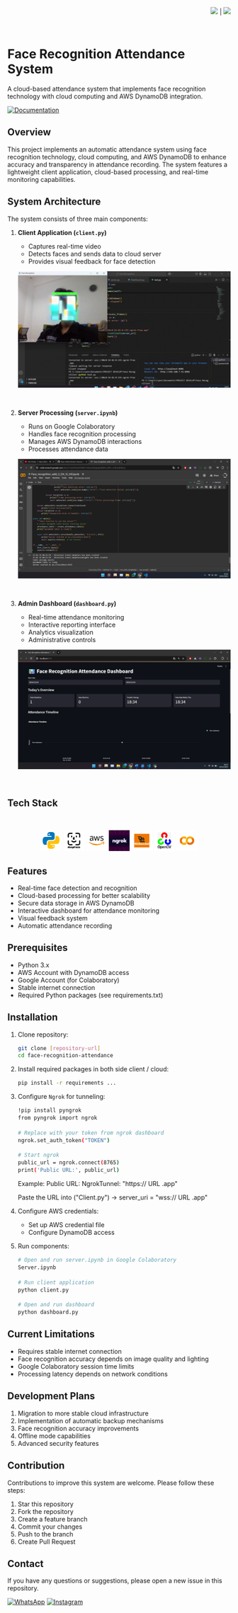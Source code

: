 <div align="right">

<a href="README.md"><img src="https://flagcdn.com/w40/gb.png" width="25"></a> | <a href="README-ID"><img src="https://flagcdn.com/w40/id.png" width="20"></a>

</div>

<br>

# Face Recognition Attendance System

A cloud-based attendance system that implements face recognition technology with cloud computing and AWS DynamoDB integration.

[![Documentation](https://img.shields.io/badge/Documentation-00A4EF?style=for-the-badge&logo=book&logoColor=white)](https://drive.google.com/file/d/10vniyWnw5LSTk-cXOhuWnNRsi9TZY3YB/view?usp=sharing)

## Overview

This project implements an automatic attendance system using face recognition technology, cloud computing, and AWS DynamoDB to enhance accuracy and transparency in attendance recording. The system features a lightweight client application, cloud-based processing, and real-time monitoring capabilities.

## System Architecture

The system consists of three main components:

1. **Client Application (`client.py`)**

   - Captures real-time video
   - Detects faces and sends data to cloud server
   - Provides visual feedback for face detection

   ![](./readme/Client.py.png)

    <br>

2. **Server Processing (`server.ipynb`)**

   - Runs on Google Colaboratory
   - Handles face recognition processing
   - Manages AWS DynamoDB interactions
   - Processes attendance data

   ![](./readme/Server.ipynb.png)

    <br>

3. **Admin Dashboard (`dashboard.py`)**

   - Real-time attendance monitoring
   - Interactive reporting interface
   - Analytics visualization
   - Administrative controls

   ![](./readme/Dasboard.py.png)

    <br>

## Tech Stack
<div align="center">
<br>

![python](./readme/icons8-python.gif)
![](./readme/deepface.gif)
![](./readme/aws.gif)
![](./readme/ngrokk.gif)
![](./readme/websokett.gif)
![](./readme/opencv.gif)
![](./readme/googlecolab.gif)
</div>

## Features

- Real-time face detection and recognition
- Cloud-based processing for better scalability
- Secure data storage in AWS DynamoDB
- Interactive dashboard for attendance monitoring
- Visual feedback system
- Automatic attendance recording

## Prerequisites

- Python 3.x
- AWS Account with DynamoDB access
- Google Account (for Colaboratory)
- Stable internet connection
- Required Python packages (see requirements.txt)

## Installation

1. Clone repository:

   ```bash
   git clone [repository-url]
   cd face-recognition-attendance
   ```

2. Install required packages in both side client / cloud:

   ```bash
   pip install -r requirements ...
   ```

3. Configure `Ngrok` for tunneling:

   ```bash
   !pip install pyngrok
   from pyngrok import ngrok

   # Replace with your token from ngrok dashboard
   ngrok.set_auth_token("TOKEN")

   # Start ngrok
   public_url = ngrok.connect(8765)
   print('Public URL:', public_url)
   ```

   Example: Public URL: NgrokTunnel: "https:// URL .app"

   Paste the URL into ("Client.py")
   -> server_uri = "wss:// URL .app"

4. Configure AWS credentials:

   - Set up AWS credential file
   - Configure DynamoDB access

5. Run components:

   ```bash
   # Open and run server.ipynb in Google Colaboratory
   Server.ipynb

   # Run client application
   python client.py

   # Open and run dashboard
   python dashboard.py
   ```

## Current Limitations

- Requires stable internet connection
- Face recognition accuracy depends on image quality and lighting
- Google Colaboratory session time limits
- Processing latency depends on network conditions

## Development Plans

1. Migration to more stable cloud infrastructure
2. Implementation of automatic backup mechanisms
3. Face recognition accuracy improvements
4. Offline mode capabilities
5. Advanced security features

## Contribution

Contributions to improve this system are welcome. Please follow these steps:

1. Star this repository
2. Fork the repository
3. Create a feature branch
4. Commit your changes
5. Push to the branch
6. Create Pull Request

## Contact

If you have any questions or suggestions, please open a new issue in this repository.

[![WhatsApp](https://img.shields.io/badge/WhatsApp-25D366?style=for-the-badge&logo=whatsapp&logoColor=white)](https://wa.me/6285157517798)
[![Instagram](https://img.shields.io/badge/Instagram-E4405F?style=for-the-badge&logo=instagram&logoColor=white)](https://www.instagram.com/ryan.septiawan__/)

